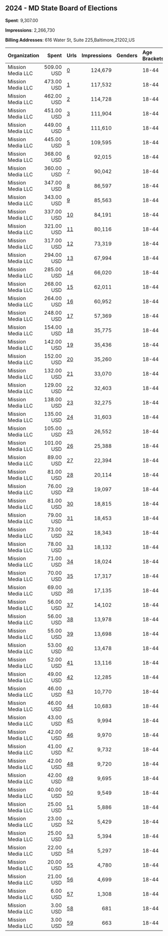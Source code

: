 ## 2024 - MD State Board of Elections 
**Spent**: 9,307.00

**Impressions**: 2,266,730

**Billing Addresses**: 616 Water St, Suite 225,Baltimore,21202,US

|Organization|Spent|Urls|Impressions|Genders|Age Brackets|Country Codes|
|:---|---:|:---|---:|:---|:---|:---|
|Mission Media  LLC|509.00 USD|[0](https://www.snap.com/political-ads/asset/266fa8364a04624c2073543ebe9ac11f010749e97689aa65b091d1dbf670fa38?mediaType=mp4)|124,679||18-44|united states|
|Mission Media  LLC|473.00 USD|[1](https://www.snap.com/political-ads/asset/7e3570316fff58f880097b35cae7bd51c13995526ca4903e9d815b54829dab96?mediaType=mp4)|117,532||18-44|united states|
|Mission Media  LLC|462.00 USD|[2](https://www.snap.com/political-ads/asset/7e3570316fff58f880097b35cae7bd51c13995526ca4903e9d815b54829dab96?mediaType=mp4)|114,728||18-44|united states|
|Mission Media  LLC|451.00 USD|[3](https://www.snap.com/political-ads/asset/85a9f86e20ed56743ef9375900e6812e8c09733939505b4fc6bbb782a67854be?mediaType=mp4)|111,904||18-44|united states|
|Mission Media  LLC|449.00 USD|[4](https://www.snap.com/political-ads/asset/52d8ac12cabc827064fc19e1ac0b5811349d7d3935a8c64c2ec6a53026795f81?mediaType=mp4)|111,610||18-44|united states|
|Mission Media  LLC|445.00 USD|[5](https://www.snap.com/political-ads/asset/11959dafeddf2da6fb36369143720ecde662804328c6ee6778cf05771218a4f5?mediaType=mp4)|109,595||18-44|united states|
|Mission Media  LLC|368.00 USD|[6](https://www.snap.com/political-ads/asset/35410d0c5428ab0da8eacbad4577ae6874e278f22f305db18a730e2743a2f999?mediaType=mp4)|92,015||18-44|united states|
|Mission Media  LLC|360.00 USD|[7](https://www.snap.com/political-ads/asset/35410d0c5428ab0da8eacbad4577ae6874e278f22f305db18a730e2743a2f999?mediaType=mp4)|90,042||18-44|united states|
|Mission Media  LLC|347.00 USD|[8](https://www.snap.com/political-ads/asset/60d189d15ab5e10992ea71b2de5b0dff920303328d284fafb33356d18c3f90c5?mediaType=mp4)|86,597||18-44|united states|
|Mission Media  LLC|343.00 USD|[9](https://www.snap.com/political-ads/asset/39113ed5a1e971fb5f2580a2ee598b17a92d7702c17e8df2b3cc3c0e8373c3ba?mediaType=mp4)|85,563||18-44|united states|
|Mission Media  LLC|337.00 USD|[10](https://www.snap.com/political-ads/asset/39113ed5a1e971fb5f2580a2ee598b17a92d7702c17e8df2b3cc3c0e8373c3ba?mediaType=mp4)|84,191||18-44|united states|
|Mission Media  LLC|321.00 USD|[11](https://www.snap.com/political-ads/asset/60d189d15ab5e10992ea71b2de5b0dff920303328d284fafb33356d18c3f90c5?mediaType=mp4)|80,116||18-44|united states|
|Mission Media  LLC|317.00 USD|[12](https://www.snap.com/political-ads/asset/6e6ea0d24eb4553014b602f7c8ab17497f065cbfab0a0ac92c5010dbdb3997dd?mediaType=mp4)|73,319||18-44|united states|
|Mission Media  LLC|294.00 USD|[13](https://www.snap.com/political-ads/asset/2c8a64038050d4d7b6252ef6f399bff216b87ea88c5e8b20c08b7324dd4e4507?mediaType=mp4)|67,994||18-44|united states|
|Mission Media  LLC|285.00 USD|[14](https://www.snap.com/political-ads/asset/0e18c2f37f4e6b693627404aeb60f0a5b18660c505100071fbe8d2e280754bd1?mediaType=mp4)|66,020||18-44|united states|
|Mission Media  LLC|268.00 USD|[15](https://www.snap.com/political-ads/asset/b6431c86f05c4c0b056688bcfb03ab4aa6675d4d5ff6f0fc5cc1913d893a15e2?mediaType=mp4)|62,011||18-44|united states|
|Mission Media  LLC|264.00 USD|[16](https://www.snap.com/political-ads/asset/cf3261da9e3d3990dfbb40eaf54066d61457cdbec332b4274a09a59e34408f6b?mediaType=mp4)|60,952||18-44|united states|
|Mission Media  LLC|248.00 USD|[17](https://www.snap.com/political-ads/asset/206c67e0cb1461b4ece5dfbb047b415f74b5371c18d4581cf0370422b98332ad?mediaType=mp4)|57,369||18-44|united states|
|Mission Media  LLC|154.00 USD|[18](https://www.snap.com/political-ads/asset/d27aa638dc3660acb30174cb3d5817fbe38ba36a4035de134916349d6dbce148?mediaType=mp4)|35,775||18-44|united states|
|Mission Media  LLC|142.00 USD|[19](https://www.snap.com/political-ads/asset/7d7a50a1e8b78781d8f7d2c81e899d35486fe578edfa6f1a813a40dd3fcd6881?mediaType=mp4)|35,436||18-44|united states|
|Mission Media  LLC|152.00 USD|[20](https://www.snap.com/political-ads/asset/2f78969cd13ee2fbc5c37d2aa72d722541604896611ac94257d9bd32f7aab07f?mediaType=mp4)|35,260||18-44|united states|
|Mission Media  LLC|132.00 USD|[21](https://www.snap.com/political-ads/asset/91bb1755768d70f0877051d9e357c1549b36088fe22f5d203f3ea2d29ea12338?mediaType=mp4)|33,070||18-44|united states|
|Mission Media  LLC|129.00 USD|[22](https://www.snap.com/political-ads/asset/9f32b0d41a0c8ba2043f70688e7dc46cecf5bdcf9f40ac214b580fc004394dbc?mediaType=mp4)|32,403||18-44|united states|
|Mission Media  LLC|138.00 USD|[23](https://www.snap.com/political-ads/asset/4d49d1a482fc904401ed1e39b37cfb9eea61a2a137f638a238495a59dae82c5c?mediaType=mp4)|32,275||18-44|united states|
|Mission Media  LLC|135.00 USD|[24](https://www.snap.com/political-ads/asset/2dc40e1277ca3cfe81f650913791529e9f4427979fdd5a3ebe1191bd43a324d8?mediaType=mp4)|31,603||18-44|united states|
|Mission Media  LLC|105.00 USD|[25](https://www.snap.com/political-ads/asset/35410d0c5428ab0da8eacbad4577ae6874e278f22f305db18a730e2743a2f999?mediaType=mp4)|26,552||18-44|united states|
|Mission Media  LLC|101.00 USD|[26](https://www.snap.com/political-ads/asset/60d189d15ab5e10992ea71b2de5b0dff920303328d284fafb33356d18c3f90c5?mediaType=mp4)|25,388||18-44|united states|
|Mission Media  LLC|89.00 USD|[27](https://www.snap.com/political-ads/asset/39113ed5a1e971fb5f2580a2ee598b17a92d7702c17e8df2b3cc3c0e8373c3ba?mediaType=mp4)|22,394||18-44|united states|
|Mission Media  LLC|81.00 USD|[28](https://www.snap.com/political-ads/asset/ad5f85ae71f2769e1202030aa63f90b53c46034fcccaa03113f9cf4435ea44f2?mediaType=mp4)|20,114||18-44|united states|
|Mission Media  LLC|76.00 USD|[29](https://www.snap.com/political-ads/asset/2180819d3f51dd5d32cf268ad90678a026005f7c07c3fe034d2e357edc7f121a?mediaType=mp4)|19,097||18-44|united states|
|Mission Media  LLC|81.00 USD|[30](https://www.snap.com/political-ads/asset/9c86bd0c768d4afc635651e649c9f340fede8cf3c120450cf010ecb2bfcc0480?mediaType=mp4)|18,815||18-44|united states|
|Mission Media  LLC|79.00 USD|[31](https://www.snap.com/political-ads/asset/b4658ced6fff7a992dce0164d216f5c4bb4774fb8f4170cdaf95e1ebef9a8e38?mediaType=mp4)|18,453||18-44|united states|
|Mission Media  LLC|73.00 USD|[32](https://www.snap.com/political-ads/asset/a9a701e8359c7fe667ab6f1715c87b269e06d19319823d96be42700509244ac8?mediaType=mp4)|18,343||18-44|united states|
|Mission Media  LLC|78.00 USD|[33](https://www.snap.com/political-ads/asset/7b0ea2a1de4ea9318f69af8a1a09f84330870c103c31ab8b1b20cdf811d6fc16?mediaType=mp4)|18,132||18-44|united states|
|Mission Media  LLC|71.00 USD|[34](https://www.snap.com/political-ads/asset/b2873f072ba0ea524156c2565d1144ab28c0f5cf905d7c44c268feb219a2f955?mediaType=mp4)|18,024||18-44|united states|
|Mission Media  LLC|70.00 USD|[35](https://www.snap.com/political-ads/asset/42121a18dd3ec747a5327ede840d41470700ad7ac22088203660d26f0defc97a?mediaType=mp4)|17,317||18-44|united states|
|Mission Media  LLC|69.00 USD|[36](https://www.snap.com/political-ads/asset/70d24e17c14898a6c34cf8a8835ba88b0a2950adefaeeab565874865509bd878?mediaType=mp4)|17,135||18-44|united states|
|Mission Media  LLC|56.00 USD|[37](https://www.snap.com/political-ads/asset/35410d0c5428ab0da8eacbad4577ae6874e278f22f305db18a730e2743a2f999?mediaType=mp4)|14,102||18-44|united states|
|Mission Media  LLC|56.00 USD|[38](https://www.snap.com/political-ads/asset/35410d0c5428ab0da8eacbad4577ae6874e278f22f305db18a730e2743a2f999?mediaType=mp4)|13,978||18-44|united states|
|Mission Media  LLC|55.00 USD|[39](https://www.snap.com/political-ads/asset/39113ed5a1e971fb5f2580a2ee598b17a92d7702c17e8df2b3cc3c0e8373c3ba?mediaType=mp4)|13,698||18-44|united states|
|Mission Media  LLC|53.00 USD|[40](https://www.snap.com/political-ads/asset/60d189d15ab5e10992ea71b2de5b0dff920303328d284fafb33356d18c3f90c5?mediaType=mp4)|13,478||18-44|united states|
|Mission Media  LLC|52.00 USD|[41](https://www.snap.com/political-ads/asset/39113ed5a1e971fb5f2580a2ee598b17a92d7702c17e8df2b3cc3c0e8373c3ba?mediaType=mp4)|13,116||18-44|united states|
|Mission Media  LLC|49.00 USD|[42](https://www.snap.com/political-ads/asset/60d189d15ab5e10992ea71b2de5b0dff920303328d284fafb33356d18c3f90c5?mediaType=mp4)|12,285||18-44|united states|
|Mission Media  LLC|46.00 USD|[43](https://www.snap.com/political-ads/asset/c8ad5250b7c60eec4c59a946086a89948061467bed830c90b70e65be3c6b1b2a?mediaType=mp4)|10,770||18-44|united states|
|Mission Media  LLC|46.00 USD|[44](https://www.snap.com/political-ads/asset/d7636373ef0406e744bbc8b30f12fbeda7d14c7fcf7bbfd6ee2ffa743699b933?mediaType=mp4)|10,683||18-44|united states|
|Mission Media  LLC|43.00 USD|[45](https://www.snap.com/political-ads/asset/37eb06eb5531314a57aa829869e3112c2cd338f92513c618652cf59a6a98ab2c?mediaType=mp4)|9,994||18-44|united states|
|Mission Media  LLC|42.00 USD|[46](https://www.snap.com/political-ads/asset/787168a38d05c7e5001fd9dc611eefa86ed71d2b011064315a199cc6c36ca548?mediaType=mp4)|9,970||18-44|united states|
|Mission Media  LLC|41.00 USD|[47](https://www.snap.com/political-ads/asset/902ef44c7c571964c600bd1261c99cdcbd0bf7e8a4a96ebad93ebc722fb05d06?mediaType=mp4)|9,732||18-44|united states|
|Mission Media  LLC|42.00 USD|[48](https://www.snap.com/political-ads/asset/e2342e2d2993514eeb6f166efccb35ab1a9e7b7fe6655835fd302023098397f1?mediaType=mp4)|9,720||18-44|united states|
|Mission Media  LLC|42.00 USD|[49](https://www.snap.com/political-ads/asset/41255c001b13ec3205ff41affaa66860c4321510d6527d02d9cb11e32b228f68?mediaType=mp4)|9,695||18-44|united states|
|Mission Media  LLC|40.00 USD|[50](https://www.snap.com/political-ads/asset/3474db79441a3c8b1280dfc24cf54dacdc0bc1d5933ce793844c953ca0420062?mediaType=mp4)|9,549||18-44|united states|
|Mission Media  LLC|25.00 USD|[51](https://www.snap.com/political-ads/asset/ee0feee72683b8b96ed8f23309e933757623336ea7893550f47da48619d38c1a?mediaType=mp4)|5,886||18-44|united states|
|Mission Media  LLC|23.00 USD|[52](https://www.snap.com/political-ads/asset/00c2577e53482923b10154280b41654a8b33a2446f3bebc998fdbce60af36e13?mediaType=mp4)|5,429||18-44|united states|
|Mission Media  LLC|25.00 USD|[53](https://www.snap.com/political-ads/asset/ce210cffc278e1d83f83c9f8f061e5058c612e089290eab7f70fd4e5a2044e22?mediaType=mp4)|5,394||18-44|united states|
|Mission Media  LLC|22.00 USD|[54](https://www.snap.com/political-ads/asset/4b4654930ea16699a661c75a26f44cb5dd99f9ba1631d89b635223350e501260?mediaType=mp4)|5,297||18-44|united states|
|Mission Media  LLC|20.00 USD|[55](https://www.snap.com/political-ads/asset/b66ddc89540646926dd95b70da827eb3b27e269b40d9f311ba9108fe76a4294a?mediaType=mp4)|4,780||18-44|united states|
|Mission Media  LLC|21.00 USD|[56](https://www.snap.com/political-ads/asset/15430fb95a3b8c1e297ed4fb1a7ea0fc62dacb65ca3fc5084f5821b89cc8fc9f?mediaType=mp4)|4,699||18-44|united states|
|Mission Media  LLC|6.00 USD|[57](https://www.snap.com/political-ads/asset/3fe4a371665fa7497730c9ced388f2beba779bad42e88b9f5557ae17203f45dd?mediaType=mp4)|1,308||18-44|united states|
|Mission Media  LLC|3.00 USD|[58](https://www.snap.com/political-ads/asset/58ab551c3b51218c04c1aaa98c0d35de5acc80144124884c2ef6da0427643991?mediaType=mp4)|681||18-44|united states|
|Mission Media  LLC|3.00 USD|[59](https://www.snap.com/political-ads/asset/dd06650ea0f0a2555f507669dca84f65402b29cf97423ca9f716afc705aa1326?mediaType=mp4)|663||18-44|united states|
